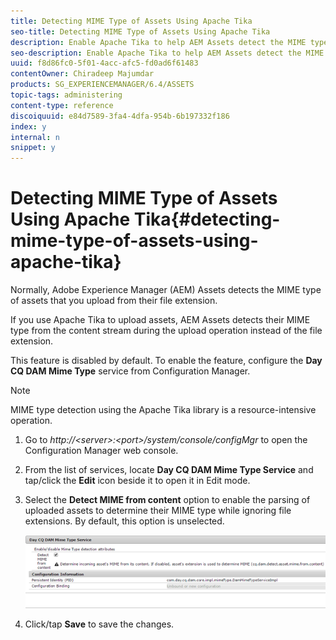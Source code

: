 ```yaml
---
title: Detecting MIME Type of Assets Using Apache Tika
seo-title: Detecting MIME Type of Assets Using Apache Tika
description: Enable Apache Tika to help AEM Assets detect the MIME type of assets from the content stream during the upload operation instead of the file extension.
seo-description: Enable Apache Tika to help AEM Assets detect the MIME type of assets from the content stream during the upload operation instead of the file extension.
uuid: f8d86fc0-5f01-4acc-afc5-fd0ad6f61483
contentOwner: Chiradeep Majumdar
products: SG_EXPERIENCEMANAGER/6.4/ASSETS
topic-tags: administering
content-type: reference
discoiquuid: e84d7589-3fa4-4dfa-954b-6b197332f186
index: y
internal: n
snippet: y
---
```


# Detecting MIME Type of Assets Using Apache Tika{#detecting-mime-type-of-assets-using-apache-tika}

Normally, Adobe Experience Manager (AEM) Assets detects the MIME type of assets that you upload from their file extension.

If you use Apache Tika to upload assets, AEM Assets detects their MIME type from the content stream during the upload operation instead of the file extension.

This feature is disabled by default. To enable the feature, configure the **Day CQ DAM Mime Type** service from Configuration Manager.

>[!NOTE]
>
>MIME type detection using the Apache Tika library is a resource-intensive operation.

1. Go to *http://&lt;server&gt;:&lt;port&gt;/system/console/configMgr* to open the Configuration Manager web console.
1. From the list of services, locate **Day CQ DAM Mime Type Service** and tap/click the **Edit** icon beside it to open it in Edit mode.   

1. Select the **Detect MIME from content** option to enable the parsing of uploaded assets to determine their MIME type while ignoring file extensions. By default, this option is unselected.

   ![](assets/chlimage_1-334.png)

1. Click/tap **Save** to save the changes.


